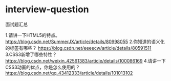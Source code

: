 # interview-question
面试题汇总


1.请讲一下HTML5的特点。 https://blog.csdn.net/SummerJX/article/details/80998055
2.你知道的语义化的标签有哪些？  https://blog.csdn.net/eeeecw/article/details/80591511
3.CSS3新增了哪些特性？ https://blog.csdn.net/weixin_42561383/article/details/100086169
4.请讲一下CSS3动画的优点，你是怎么使用的？  https://blog.csdn.net/qq_43412333/article/details/101013102

